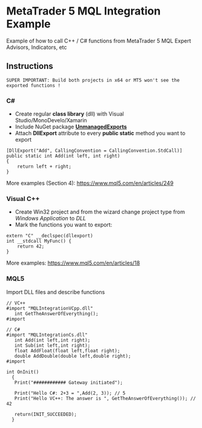 # MetaTrader 5 MQL Integration Example
Example of how to call C++ / C# functions from MetaTrader 5 MQL Expert Advisors, Indicators, etc

## Instructions
```
SUPER IMPORTANT: Build both projects in x64 or MT5 won't see the exported functions !
```
### C#
- Create regular **class library** (dll) with Visual Studio/MonoDevelo/Xamarin 
- Include NuGet package **[UnmanagedExports](https://www.nuget.org/packages/UnmanagedExports)**
- Attach **DllExport** attribute to every **public static** method you want to export
```
[DllExport("Add", CallingConvention = CallingConvention.StdCall)]
public static int Add(int left, int right)
{
    return left + right;
}
```

More examples (Section 4): https://www.mql5.com/en/articles/249

### Visual C++

- Create Win32 project and from the wizard change project type from _Windows Application_ to _DLL_
- Mark the functions you want to export: 
```
extern "C" __declspec(dllexport) 
int __stdcall MyFunc() { 
	return 42;
}
```
More examples: https://www.mql5.com/en/articles/18

### MQL5

Import DLL files and describe functions
```
// VC++
#import "MQLIntegrationVCpp.dll"
   int GetTheAnswerOfEverything();
#import

// C#
#import "MQLIntegrationCs.dll"
   int Add(int left,int right);
   int Sub(int left,int right);
   float AddFloat(float left,float right);
   double AddDouble(double left,double right);
#import

int OnInit()
  {  
   Print("############ Gateway initiated");
   
   Print("Hello C#: 2+3 = ",Add(2, 3)); // 5
   Print("Hello VC++: The answer is ", GetTheAnswerOfEverything()); // 42

   return(INIT_SUCCEEDED);
  }
```